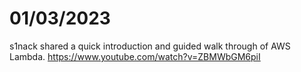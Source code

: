 # 01/03/2023

s1nack shared a quick introduction and guided walk through of AWS Lambda. https://www.youtube.com/watch?v=ZBMWbGM6piI

